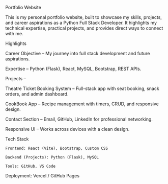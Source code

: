Portfolio Website

This is my personal portfolio website, built to showcase my skills, projects, and career aspirations as a Python Full Stack Developer.
It highlights my technical expertise, practical projects, and provides direct ways to connect with me.

 Highlights

 Career Objective – My journey into full stack development and future aspirations.

 Expertise – Python (Flask), React, MySQL, Bootstrap, REST APIs.

 Projects –

  Theatre Ticket Booking System – Full-stack app with seat booking, snack orders, and admin dashboard.

  CookBook App – Recipe management with timers, CRUD, and responsive design.

  Contact Section – Email, GitHub, LinkedIn for professional networking.

  Responsive UI – Works across devices with a clean design.

 Tech Stack

    Frontend: React (Vite), Bootstrap, Custom CSS

    Backend (Projects): Python (Flask), MySQL

    Tools: GitHub, VS Code

Deployment: Vercel / GitHub Pages
